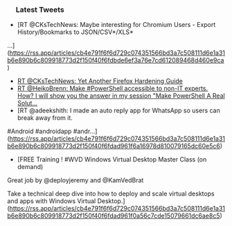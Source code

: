 <h3><a href="https://twitter.com/endi24"><img height=16 src="https://upload.wikimedia.org/wikipedia/sco/9/9f/Twitter_bird_logo_2012.svg"></a> Latest Tweets</h3>

<!-- BLOG-POST-LIST:START -->
- [RT @CKsTechNews: Maybe interesting for Chromium Users - Export History/Bookmarks to JSON/CSV*/XLS*

 …](https://rss.app/articles/cb4e791f6f6d729c074351566bd3a7c508111d6e1a31b6e890b6c809918773d2f150f40f6fdbde6ef3a76e7cd612089468d460e9ca)
- [RT @CKsTechNews: Yet Another Firefox Hardening Guide](https://rss.app/articles/cb4e791f6f6d729c074351566bd3a7c508111d6e1a31b6e890b6c809918773d2f150f40f6fdbde6ef3a16f7fdc140e9065d068e0c3)
- [RT @HeikoBrenn: Make #PowerShell accessible to non-IT experts. 
How? I will show you the answer in my session "Make PowerShell A Real Solut…](https://rss.app/articles/cb4e791f6f6d729c074351566bd3a7c508111d6e1a31b6e890b6c809918773d2f150f40f6fdad668fba46879de140f9067d76ce9c3)
- [RT @adeekshith: I made an auto reply app for WhatsApp so users can break away from it.  

#Android #androidapp #andr…](https://rss.app/articles/cb4e791f6f6d729c074351566bd3a7c508111d6e1a31b6e890b6c809918773d2f150f40f6fdad961f6a16978d810079165dc60e5c6)
- [FREE Training ! #WVD
Windows Virtual Desktop Master Class (on demand)

Great job by @deployjeremy and @KamVedBrat 

Take a technical deep dive into how to deploy and scale virtual desktops and apps with Windows Virtual Desktop.](https://rss.app/articles/cb4e791f6f6d729c074351566bd3a7c508111d6e1a31b6e890b6c809918773d2f150f40f6fdad961f0a56c7cde15079661dc6ae8c5)
<!-- BLOG-POST-LIST:END -->
